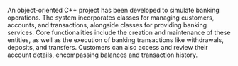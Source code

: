 An object-oriented C++ project has been developed to simulate banking operations. The system incorporates classes for managing customers, accounts, and transactions, alongside classes for providing banking services. Core functionalities include the creation and maintenance of these entities, as well as the execution of banking transactions like withdrawals, deposits, and transfers. Customers can also access and review their account details, encompassing balances and transaction history.
